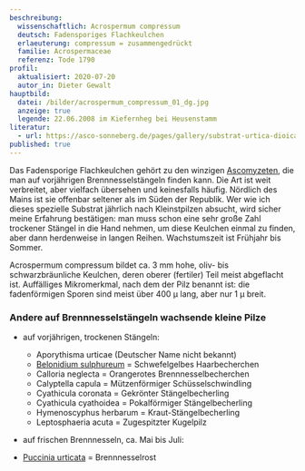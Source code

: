 ```yaml
---
beschreibung:
  wissenschaftlich: Acrospermum compressum
  deutsch: Fadensporiges Flachkeulchen
  erlaeuterung: compressum = zusammengedrückt
  familie: Acrospermaceae
  referenz: Tode 1790
profil:
  aktualisiert: 2020-07-20
  autor_in: Dieter Gewalt
hauptbild:
  datei: /bilder/acrospermum_compressum_01_dg.jpg
  anzeige: true
  legende: 22.06.2008 im Kiefernheg bei Heusenstamm
literatur:
  - url: https://asco-sonneberg.de/pages/gallery/substrat-urtica-dioica-11080521371.php
published: true
---
```

Das Fadensporige Flachkeulchen gehört zu den winzigen [Ascomyzeten](Ascomyzeten "Glossar"), die man auf vorjährigen Brennnesselstängeln finden kann. Die Art ist weit verbreitet, aber vielfach übersehen und keinesfalls häufig. Nördlich des Mains ist sie offenbar seltener als im Süden der Republik. Wer wie ich dieses spezielle Substrat jährlich nach Kleinstpilzen absucht, wird sicher meine Erfahrung bestätigen: man muss schon eine sehr große Zahl trockener Stängel in die Hand nehmen, um diese Keulchen einmal zu finden, aber dann herdenweise in langen Reihen. Wachstumszeit ist Frühjahr bis Sommer.

Acrospermum compressum bildet ca. 3 mm hohe, oliv- bis schwarzbräunliche Keulchen, deren oberer (fertiler) Teil meist abgeflacht ist. Auffälliges Mikromerkmal, nach dem der Pilz benannt ist: die fadenförmigen Sporen sind meist über 400 µ lang, aber nur 1 µ breit.

### Andere auf Brennnesselstängeln wachsende kleine Pilze

* auf vorjährigen, trockenen Stängeln: 

  * Aporythisma urticae (Deutscher Name nicht bekannt)
  * [Belonidium sulphureum](/pilze/trichopeziza-sulphurea-schwefelgelbes-haarbecherchen) = Schwefelgelbes Haarbecherchen
  * Calloria neglecta = Orangerotes Brennnesselbecherchen
  * Calyptella capula = Mützenförmiger Schüsselschwindling
  * Cyathicula coronata = Gekrönter Stängelbecherling
  * Cyathicula cyathoidea = Pokalförmiger Stängelbecherling
  * Hymenoscyphus herbarum = Kraut-Stängelbecherling
  * Leptosphaeria acuta = Zugespitzter Kugelpilz

* auf frischen Brennnesseln, ca. Mai bis Juli:  
* [Puccinia urticata](/pilze/puccinia-urticata-brennnesselrost) = Brennnesselrost